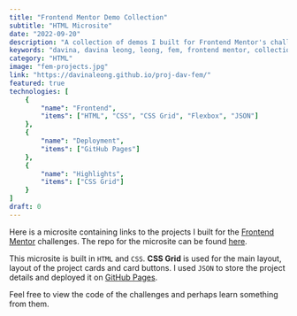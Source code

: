 ```yaml
---
title: "Frontend Mentor Demo Collection"
subtitle: "HTML Microsite"
date: "2022-09-20"
description: "A collection of demos I built for Frontend Mentor's challenges."
keywords: "davina, davina leong, leong, fem, frontend mentor, collection, projects, project, demo, demos, challenges, challenge, html, css, json, grid, flex, flexbox"
category: "HTML"
image: "fem-projects.jpg"
link: "https://davinaleong.github.io/proj-dav-fem/"
featured: true
technologies: [
    {
        "name": "Frontend",
        "items": ["HTML", "CSS", "CSS Grid", "Flexbox", "JSON"]
    },
    {
        "name": "Deployment",
        "items": ["GitHub Pages"]
    },
    {
        "name": "Highlights",
        "items": ["CSS Grid"]
    }
]
draft: 0
---
```


Here is a microsite containing links to the projects I built for the [Frontend Mentor](https://www.frontendmentor.io/) challenges. The repo for the microsite can be found [here](https://github.com/davinaleong/proj-dav-fem).

This microsite is built in `HTML` and `CSS`. **CSS Grid** is used for the main layout, layout of the project cards and card buttons. I used `JSON` to store the project details and deployed it on [GitHub Pages](https://pages.github.com/).

Feel free to view the code of the challenges and perhaps learn something from them.
